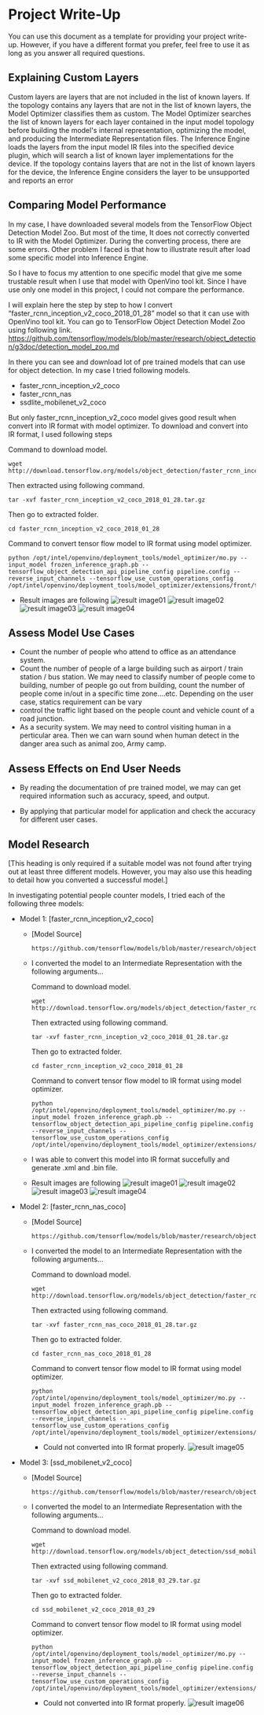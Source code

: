 # Project Write-Up

You can use this document as a template for providing your project write-up. However, if you
have a different format you prefer, feel free to use it as long as you answer all required
questions.

## Explaining Custom Layers

Custom layers are layers that are not included in the list of known layers. If the topology contains any layers that are not in the list of known layers, the Model Optimizer classifies them as custom.
The Model Optimizer searches the list of known layers for each layer contained in the input model topology before building the model's internal representation, optimizing the model, and producing the Intermediate Representation files.
The Inference Engine loads the layers from the input model IR files into the specified device plugin, which will search a list of known layer implementations for the device. If the topology contains layers that are not in the list of known layers for the device, the Inference Engine considers the layer to be unsupported and reports an error

## Comparing Model Performance

In my case, I have downloaded several models from the TensorFlow Object Detection Model Zoo. But most of the time, It does not correctly converted to IR with the Model Optimizer. During the converting process, there are some errors. Other problem I faced is that how to illustrate result after load some specific model into Inference Engine. 

So I have to focus my attention to one specific model that give me some trustable result when I use that model with OpenVino tool kit. Since I have use only one model in this project, I could not compare the performance.

I will explain here the step by step to how I convert “faster_rcnn_inception_v2_coco_2018_01_28” model so that it can use with OpenVino tool kit.
You can go to TensorFlow Object Detection Model Zoo using following link.
https://github.com/tensorflow/models/blob/master/research/object_detection/g3doc/detection_model_zoo.md

In there you can see and download lot of pre trained models that can use for object detection. In my case I tried following models.

* faster_rcnn_inception_v2_coco
* faster_rcnn_nas
* ssdlite_mobilenet_v2_coco

But only faster_rcnn_inception_v2_coco model gives good result when convert into IR format with model optimizer.
To download and convert into IR format, I used following steps

Command to download model.
```
wget http://download.tensorflow.org/models/object_detection/faster_rcnn_inception_v2_coco_2018_01_28.tar.gz
```

Then extracted using following command.
```
tar -xvf faster_rcnn_inception_v2_coco_2018_01_28.tar.gz
```

Then go to extracted folder.
```
cd faster_rcnn_inception_v2_coco_2018_01_28
```

Command to convert tensor flow model to IR format using model optimizer.
```
python /opt/intel/openvino/deployment_tools/model_optimizer/mo.py --input_model frozen_inference_graph.pb --tensorflow_object_detection_api_pipeline_config pipeline.config --reverse_input_channels --tensorflow_use_custom_operations_config /opt/intel/openvino/deployment_tools/model_optimizer/extensions/front/tf/faster_rcnn_support.json
```
- Result images are following
    ![result image01](./images/Result/1.png)
    ![result image02](./images/Result/2.png)
    ![result image03](./images/Result/3.png)
    ![result image04](./images/Result/4.png)
## Assess Model Use Cases

* Count the number of people who attend to office as an attendance system.
* Count the number of people of a large building such as airport / train station / bus station. We may need to classify number of people come to building, number of people go out from building, count the number of people come in/out in a specific time zone....etc. Depending on the user case, statics requirement can be vary
* control the traffic light based on the people count and vehicle count of a road junction.
* As a security system. We may need to control visiting human in a perticular area. Then we can warn sound when human detect in the  danger area such as animal zoo, Army camp.

## Assess Effects on End User Needs

- By reading the documentation of pre trained model, we may can get required information such as accuracy, speed, and output. 

- By applying that particular model for application and check the accuracy for different user cases.

## Model Research

[This heading is only required if a suitable model was not found after trying out at least three
different models. However, you may also use this heading to detail how you converted 
a successful model.]

In investigating potential people counter models, I tried each of the following three models:

- Model 1: [faster_rcnn_inception_v2_coco]
  - [Model Source] 
    ```
    https://github.com/tensorflow/models/blob/master/research/object_detection/g3doc/detection_model_zoo.md
    ```
  - I converted the model to an Intermediate Representation with the following arguments...

    Command to download model.
    ```
    wget http://download.tensorflow.org/models/object_detection/faster_rcnn_inception_v2_coco_2018_01_28.tar.gz
    ```

    Then extracted using following command.
    ```
    tar -xvf faster_rcnn_inception_v2_coco_2018_01_28.tar.gz
    ```

    Then go to extracted folder.
    ```
    cd faster_rcnn_inception_v2_coco_2018_01_28
    ```

    Command to convert tensor flow model to IR format using model optimizer.
    ```
    python /opt/intel/openvino/deployment_tools/model_optimizer/mo.py --input_model frozen_inference_graph.pb --tensorflow_object_detection_api_pipeline_config pipeline.config --reverse_input_channels --tensorflow_use_custom_operations_config /opt/intel/openvino/deployment_tools/model_optimizer/extensions/front/tf/faster_rcnn_support.json
    ```

  - I was able to convert this model into IR format succefully and generate .xml and .bin file.

  - Result images are following
    ![result image01](./images/Result/1.png)
    ![result image02](./images/Result/2.png)
    ![result image03](./images/Result/3.png)
    ![result image04](./images/Result/4.png)
  
- Model 2: [faster_rcnn_nas_coco]
  - [Model Source] 
    ```
    https://github.com/tensorflow/models/blob/master/research/object_detection/g3doc/detection_model_zoo.md
    ```
  - I converted the model to an Intermediate Representation with the following arguments...

    Command to download model.
    ```
    wget http://download.tensorflow.org/models/object_detection/faster_rcnn_nas_coco_2018_01_28.tar.gz
    ```

    Then extracted using following command.
    ```
    tar -xvf faster_rcnn_nas_coco_2018_01_28.tar.gz
    ```

    Then go to extracted folder.
    ```
    cd faster_rcnn_nas_coco_2018_01_28
    ```

    Command to convert tensor flow model to IR format using model optimizer.
    ```
    python /opt/intel/openvino/deployment_tools/model_optimizer/mo.py --input_model frozen_inference_graph.pb --tensorflow_object_detection_api_pipeline_config pipeline.config --reverse_input_channels --tensorflow_use_custom_operations_config /opt/intel/openvino/deployment_tools/model_optimizer/extensions/front/tf/faster_rcnn_support.json
    ```

    - Could not converted into IR format properly.
    ![result image05](./images/Result/e1.png)

- Model 3: [ssd_mobilenet_v2_coco]
  - [Model Source] 
    ```
    https://github.com/tensorflow/models/blob/master/research/object_detection/g3doc/detection_model_zoo.md
    ```
  - I converted the model to an Intermediate Representation with the following arguments...

    Command to download model.
    ```
    wget http://download.tensorflow.org/models/object_detection/ssd_mobilenet_v2_coco_2018_03_29.tar.gz
    ```

    Then extracted using following command.
    ```
    tar -xvf ssd_mobilenet_v2_coco_2018_03_29.tar.gz
    ```

    Then go to extracted folder.
    ```
    cd ssd_mobilenet_v2_coco_2018_03_29
    ```

    Command to convert tensor flow model to IR format using model optimizer.
    ```
    python /opt/intel/openvino/deployment_tools/model_optimizer/mo.py --input_model frozen_inference_graph.pb --tensorflow_object_detection_api_pipeline_config pipeline.config --reverse_input_channels --tensorflow_use_custom_operations_config /opt/intel/openvino/deployment_tools/model_optimizer/extensions/front/tf/faster_rcnn_support.json
    ```
    - Could not converted into IR format properly.
    ![result image06](./images/Result/e2.png)